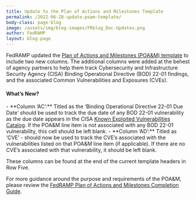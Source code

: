 ```yaml
---
title: Update to the Plan of Actions and Milestones Template
permalink: /2022-06-28-update-poam-template/
body-class: page-blog
image: /assets/img/blog-images/FRblog_Doc-Updates.png
author: FedRAMP
layout: blog-page
---
```

FedRAMP updated the <a href="https://www.fedramp.gov/assets/resources/templates/FedRAMP-POAM-Template.xlsm" target="_blank" rel="noopener noreferrer">Plan of Actions and Milestones (POA&M) template</a> to include two new columns. The additional columns were added at the behest of agency partners to help them track Cybersecurity and Infrastructure Security Agency (CISA) Binding Operational Directive (BOD) 22-01 findings, and the associated Common Vulnerabilities and Exposures (CVEs).

<h4>What’s New?</h4>
- **Column ‘AC’:** Titled as the ‘Binding Operational Directive 22-01 Due Date’  should be used to track the due date of any BOD 22-01 vulnerability as the due date appears in the CISA <a href="https://www.cisa.gov/known-exploited-vulnerabilities-catalog" target="_blank" rel="noopener noreferrer">Known Exploited Vulnerabilities Catalog</a>. If the POA&M line item is not associated with any BOD 22-01 vulnerability, this cell should be left blank.
- **Column ‘AD’:** Titled as ‘CVE’ - should now be used to track the CVE’s associated with the vulnerabilities listed on that POA&M line item (if applicable). If there are no CVE’s associated with that vulnerability, it should be left blank.

These columns can be found at the end of the current template headers in Row Five. 

For more guidance around the purpose and requirements of the POA&M, please review the <a href="https://www.fedramp.gov/assets/resources/documents/CSP_POAM_Template_Completion_Guide.pdf" target="_blank" rel="noopener noreferrer">FedRAMP Plan of Actions and Milestones Completion Guide</a>.
